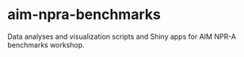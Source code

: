 # aim-npra-benchmarks
 Data analyses and visualization scripts and Shiny apps for AIM NPR-A benchmarks workshop.
